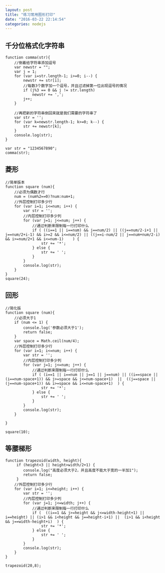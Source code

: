 ```yaml
---
layout: post
title: "练习常用图形打印"
date: "2016-03-22 22:14:54"
categories: nodejs
---
```


## 千分位格式化字符串 ##

	function comma(str){
		//倒着给字符串添加逗号
		var newstr = "";
		var j = 1;
		for (var i=str.length-1; i>=0; i--) {
			newstr += str[i];
			//每数3个数字加一个逗号，并且过滤掉第一位出现逗号的情况
			if (j%3 == 0 && j != str.length)
				newstr += ','; 
			j++;
		}
	
		//再把新的字符串倒回来就是我们需要的字符串了
		var	str = '';
		for (var k=newstr.length-1; k>=0; k--) {
			str += newstr[k];
		}
		console.log(str);
	}
	
	var str = "1234567890";
	comma(str);

## 菱形 ##

	//简单版本
	function square (num){
		//必须为偶数才行
		num = (num%2==0)?num:num+1;	
		//外层控制打印多少行
		for (var i=1; i<=num; i++) {
			var str = '';
			//内层控制打印多少列
			for (var j=1; j<=num; j++) {
				//通过判断来限制每一行打印什么
				if ( ((i==1 || i==num) && j==num/2) || ((j==num/2-i+1 || j==num/2+i-1) && i>=2 && i<=num/2) || ((j==i-num/2 || j==num+num/2-i) && i>=num/2+1 && i<=num-1)    ) {
					str += '*';
				} else {
					str += ' ';
				}			
			}
			console.log(str);
		}	
	}
	square(24);

## 回形 ##

	//简化版
	function square (num){
		//必须大于1
		if (num <= 1) {
			console.log('参数必须大于1');
			return false;
		}
		var space = Math.ceil(num/4);	
		//外层控制打印多少行
		for (var i=1; i<=num; i++) {
			var str = '';
			//内层控制打印多少列
			for (var j=1; j<=num; j++) {
				//通过判断来限制每一行打印什么
				if ( (i==1 || i==num || j==1 || j==num) || ((i==space || (i==num-space+1)) && j>=space && j<=num-space+1)  ||  ((j==space || (j==num-space+1)) && i>=space && i<=num-space+1)  ) {
					str += '*';
				} else {
					str += ' ';
				}			
			}
			console.log(str);
		}
		
	}
	
	square(10);
	
## 等腰梯形 ##

	function trapezoid(width, height){
		 if (height<3 || height>width/2+1) {
		 	console.log("高度必须大于2，并且高度不能大于宽的一半加1");
		 	return false;
		 }
		//外层控制打印多少行
		for (var i=1; i<=height; i++) {
			var str = '';
			//内层控制打印多少列
			for (var j=1; j<=width; j++) {
				//通过判断来限制每一行打印什么
				if (  ((i==1 && j>=height && j<=width-height+1) || i==height) || (i>1 && i<height && j==height-i+1) ||  (i>1 && i<height && j==width-height+i)  ) {
					str += '*';
				} else {
					str += ' ';
				}			
			}
			console.log(str);
		}
	}
	
	trapezoid(20,8);


